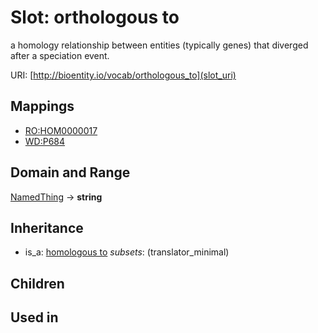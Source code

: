 # Slot: orthologous to


a homology relationship between entities (typically genes) that diverged after a speciation event.

URI: [http://bioentity.io/vocab/orthologous_to](slot_uri)
## Mappings

 * [RO:HOM0000017](http://purl.obolibrary.org/obo/RO_HOM0000017)
 * [WD:P684](http://purl.obolibrary.org/obo/WD_P684)
## Domain and Range

[NamedThing](NamedThing.md) -> **string**
## Inheritance

 *  is_a: [homologous to](homologous_to.md) *subsets*: (translator_minimal)
## Children

## Used in


